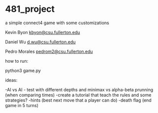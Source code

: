 # 481_project
a simple connect4 game with some customizations

Kevin Byon kbyon@csu.fullerton.edu

Daniel Wu d.wu@csu.fullerton.edu

Pedro Morales pedrom2@csu.fullerton.edu

how to run:

python3 game.py


ideas:

-AI vs AI - test with different depths and minimax vs alpha-beta prunning (when comparing times)
-create a tutorial that teach the rules and some strategies?
-hints (best next move that a player can do)
-death flag (end game in 5 turns)
